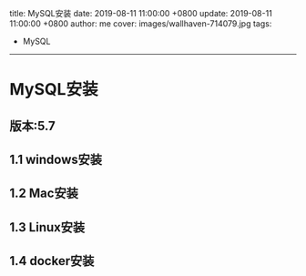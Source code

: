 title: MySQL安装
date: 2019-08-11 11:00:00 +0800
update: 2019-08-11 11:00:00 +0800
author: me
cover: images/wallhaven-714079.jpg
tags:

  -  MySQL

---

# MySQL安装

## 版本:5.7

## 1.1 windows安装



## 1.2 Mac安装

## 1.3 Linux安装

## 1.4 docker安装

